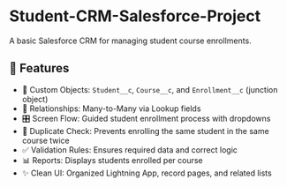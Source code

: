 # Student-CRM-Salesforce-Project
A basic Salesforce CRM for managing student course enrollments.

## 🚀 Features

- 📘 Custom Objects: `Student__c`, `Course__c`, and `Enrollment__c` (junction object)
- 🔗 Relationships: Many-to-Many via Lookup fields
- 🎛️ Screen Flow: Guided student enrollment process with dropdowns
- 🚫 Duplicate Check: Prevents enrolling the same student in the same course twice
- ✅ Validation Rules: Ensures required data and correct logic
- 📊 Reports: Displays students enrolled per course
- ✨ Clean UI: Organized Lightning App, record pages, and related lists

  
